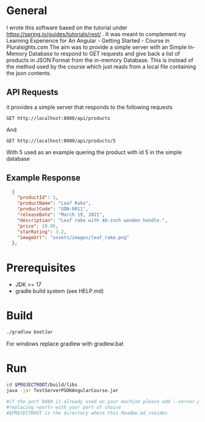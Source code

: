 # General

I wrote this software based on the tutorial under https://spring.io/guides/tutorials/rest/ .
It was meant to complement my Learning Experience for An Angular - Getting Started - Course in Pluralsights.com
The aim was to provide a simple server with an Simple In-Memory Database to respond to GET requests and give back a list of products
in JSON Format from the in-memory Database. 
This is instead of the method used by the course which just reads from a local file containing the json contents.

## API Requests
it provides a simple server that responds to the following requests 

```
GET http://localhost:8080/api/products

```

And

```
GET http://localhost:8080/api/products/5

```
With 5 used as an example quering the product with id 5 in the simple database

## Example Response

```json
  {
    "productId": 1,
    "productName": "Leaf Rake",
    "productCode": "GDN-0011",
    "releaseDate": "March 19, 2021",
    "description": "Leaf rake with 48-inch wooden handle.",
    "price": 19.95,
    "starRating": 3.2,
    "imageUrl": "assets/images/leaf_rake.png"
  },

```

# Prerequisites

* JDK >= 17
* gradle build system (see HELP.md)


# Build 


```sh
./gradlew bootJar 

```

For windows replace gradlew with gradlew.bat


# Run

```sh
cd $PROJECTROOT/build/libs
java -jar TestServerPSDKAngularCourse.jar

#if the port 8080 is already used on your machine please add --server.port=<port> as argument to the execution command
#replacing <port> with your port of choice
#$PROJECTROOT is the directory where this Readme.md resides
```




